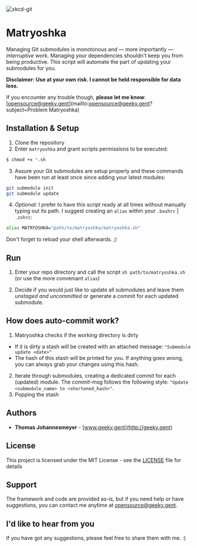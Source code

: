 
![xkcd-git](https://imgs.xkcd.com/comics/git.png)

# Matryoshka

Managing Git submodules is monotonous and — more importantly — _interruptive_ work. Managing your dependencies shouldn't keep you from being productive. This script will automate the part of updating your submodules for you.

**Disclaimer: Use at your own risk. I cannot be held responsible for data loss.**

If you encounter any trouble though, **please let me know**: [opensource@geeky.gent](mailto:opensource@geeky.gent?subject=Problem Matryoshka)

## Installation & Setup

1. Clone the repository
2. Enter `matryoshka` and grant scripts permissions to be executed:
```bash
$ chmod +x *.sh
```

3. Assure your Git submodules are setup properly and these commands have been run at least once since adding your latest modules:
```bash
git submodule init
git submodule update
```

4. *Optional:* I prefer to have this script ready at all times without manually typing out its path. I suggest creating an `alias` within your `.bashrc` | `.zshrc`:
```bash
alias MATRYOSHKA="path/to/matryoshka/matryoshka.sh"
```
Don't forget to reload your shell afterwards. ;)

## Run

1. Enter your repo directory and call the script `sh path/to/matryoshka.sh` (or use the more conveniant `alias`)

2. Decide if you would just like to update all submodules and leave them **unstaged* and uncommitted* or generate a commit for each updated submodule.


## How does auto-commit work?

1. Matryoshka checks if the working directory is dirty
  - If it is dirty a stash will be created with an attached message: `"Submodule update <date>"`
  - The hash of this stash will be printed for you. If anything goes wrong, you can always grab your changes using this hash.
2. Iterate through submodules, creating a dedicated commit for each (updated) module. The commit-msg follows the following style: `"Update <submodule_name> to <shortened_hash>"`.
3. Popping the stash


## Authors

* **Thomas Johannesmeyer** - [www.geeky.gent](http://geeky.gent)

## License

This project is licensed under the MIT License - see the [LICENSE](LICENSE) file for details

## Support

The framework and code are provided as-is, but if you need help or have suggestions, you can contact me anytime at [opensource@geeky.gent](mailto:opensource@geeky.gent?subject=Matryoshka).


## I'd like to hear from you

If you have got any suggestions, please feel free to share them with me. :)
